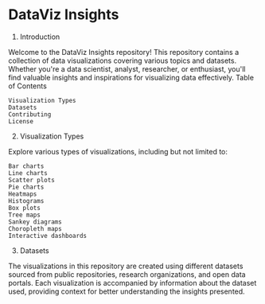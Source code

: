 # **DataViz Insights**

1. Introduction

Welcome to the DataViz Insights repository! This repository contains a collection of data visualizations covering various topics and datasets. Whether you're a data scientist, analyst, researcher, or enthusiast, you'll find valuable insights and inspirations for visualizing data effectively.
Table of Contents

    Visualization Types
    Datasets
    Contributing
    License

2. Visualization Types

Explore various types of visualizations, including but not limited to:

    Bar charts
    Line charts
    Scatter plots
    Pie charts
    Heatmaps
    Histograms
    Box plots
    Tree maps
    Sankey diagrams
    Choropleth maps
    Interactive dashboards

3. Datasets

The visualizations in this repository are created using different datasets sourced from public repositories, research organizations, and open data portals. Each visualization is accompanied by information about the dataset used, providing context for better understanding the insights presented.

